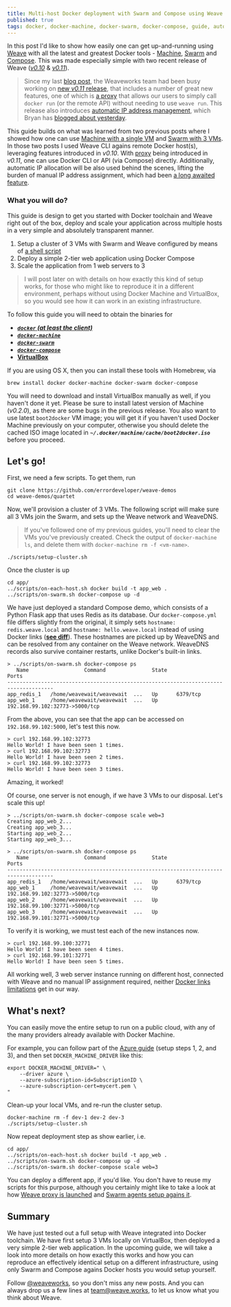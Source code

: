 ```yaml
---
title: Multi-host Docker deployment with Swarm and Compose using Weave 0.11
published: true
tags: docker, docker-machine, docker-swarm, docker-compose, guide, automation, command-line
---
```


In this post I'd like to show how easily one can get up-and-running using [Weave](https://github.com/weaveworks/weave) with all the latest and greatest Docker tools - [Machine](https://github.com/docker/machine), [Swarm](https://github.com/docker/swarm) and [Compose](https://github.com/docker/compose). This was made especially simple with two recent release of Weave ([_v0.10_](https://github.com/weaveworks/weave/releases/tag/v0.10.0) & [_v0.11_](https://github.com/weaveworks/weave/releases/tag/v0.11.0)).

> Since my last [blog post](http://blog.weave.works/2015/05/06/using-docker-machine-and-swarm-with-weave-0-10/), the Weaveworks team had been busy working on [new _v0.11_ release](https://github.com/weaveworks/weave/releases/tag/v0.11.0), that includes a number of great new features, one of which is [a proxy](http://docs.weave.works/weave/latest_release/proxy.html) that allows our users to simply call `docker run` (or the remote API) without needing to use `weave run`. This release also introduces [automatic IP address management](http://docs.weave.works/weave/latest_release/ipam.html), which Bryan has [blogged about yesterday](http://blog.weave.works/2015/05/26/let-weave-allocate-ip-addresses-for-you/).

This guide builds on what was learned from two previous posts where I showed how one can use [Machine with a single VM](http://blog.weave.works/2015/04/22/using-docker-machine-with-weave-0-10/) and [Swarm with 3 VMs](http://blog.weave.works/2015/05/06/using-docker-machine-and-swarm-with-weave-0-10/). In those two posts I used Weave CLI agains remote Docker host(s), leveraging features introduced in _v0.10_. With [proxy](http://docs.weave.works/weave/latest_release/proxy.html) being introduced in _v0.11_, one can use Docker CLI or API (via Compose) directly. Additionally, automatic IP allocation will be also used behind the scenes, lifting the burden of manual IP address assignment, which had been [a long awaited feature](https://github.com/weaveworks/weave/issues/22).

### What you will do?

This guide is design to get you started with Docker toolchain and Weave right out of the box, deploy and scale your application across multiple hosts in a very simple and absolutely transparent manner.

1.  Setup a cluster of 3 VMs with Swarm and Weave configured by means of [a shell script](https://github.com/errordeveloper/weave-demos/blob/a90d959638948e796ab675e3dd0e1f98390ae3d0/quartet/scripts/setup-cluster.sh)
2. Deploy a simple 2-tier web application using Docker Compose
3. Scale the application from 1 web servers to 3

> I will post later on with details on how exactly this kind of setup works, for those who might like to reproduce it in a different environment, perhaps without using Docker Machine and VirtualBox, so you would see how it can work in an existing infrastructure.

To follow this guide you will need to obtain the binaries for

- [***`docker` (at least the client)***](https://docs.docker.com/installation/#installation)
- [***`docker-machine`***](http://docs.docker.com/machine/#installation)
- [***`docker-swarm`***](http://docs.docker.com/swarm/#install-swarm)
- [***`docker-compose`***](http://docs.docker.com/compose/install/)
- [**VirtualBox**](https://www.virtualbox.org/wiki/Downloads)

If you are using OS X, then you can install these tools with Homebrew, via

    brew install docker docker-machine docker-swarm docker-compose

You will need to download and install VirtualBox manually as well, if you haven't done it yet. Please be sure to install latest version of Machine (_v0.2.0_), as there are some bugs in the previous release. You also want to use latest `boot2docker` VM image; you will get it if you haven't used Docker Machine previously on your computer, otherwise you should delete the cached ISO image located in ***`~/.docker/machine/cache/boot2docker.iso`*** before you proceed.

## Let's go!

First, we need a few scripts. To get them, run

    git clone https://github.com/errordeveloper/weave-demos
    cd weave-demos/quartet

Now, we'll provision a cluster of 3 VMs. The following script will make sure all 3 VMs join the Swarm, and sets up the Weave network and WeaveDNS.

> If you've followed one of my previous guides, you'll need to clear the VMs you've previously created. Check the output of `docker-machine ls`, and delete them with `docker-machine rm -f <vm-name>`.

    ./scripts/setup-cluster.sh


Once the cluster is up 

```
cd app/
../scripts/on-each-host.sh docker build -t app_web .
../scripts/on-swarm.sh docker-compose up -d
```

We have just deployed a standard Compose demo, which consists of a Python Flask app that uses Redis as its database. Our `docker-compose.yml` file differs slightly from the original, it simply sets `hostname: redis.weave.local` and `hostname: hello.weave.local` instead of using Docker links ([**see diff**](https://github.com/errordeveloper/weave-demos/commit/94bec138e62e5c23aa02ae000019ce4e851d7fd4?diff=split)). These hostnames are picked up by WeaveDNS and can be resolved from any container on the Weave network. WeaveDNS records also survive container restarts, unlike Docker's built-in links.

```
> ../scripts/on-swarm.sh docker-compose ps
   Name                  Command               State               Ports              
-------------------------------------------------------------------------------------
app_redis_1   /home/weavewait/weavewait  ...   Up      6379/tcp                       
app_web_1     /home/weavewait/weavewait  ...   Up      192.168.99.102:32773->5000/tcp 
```

From the above, you can see that the app can be accessed on `192.168.99.102:5000`, let's test this now.

```
> curl 192.168.99.102:32773
Hello World! I have been seen 1 times.
> curl 192.168.99.102:32773
Hello World! I have been seen 2 times.
> curl 192.168.99.102:32773
Hello World! I have been seen 3 times.
```

Amazing, it worked!

Of course, one server is not enough, if we have 3 VMs to our disposal. Let's scale this up!

```
> ../scripts/on-swarm.sh docker-compose scale web=3
Creating app_web_2...
Creating app_web_3...
Starting app_web_2...
Starting app_web_3...

> ../scripts/on-swarm.sh docker-compose ps
   Name                  Command               State               Ports              
-------------------------------------------------------------------------------------
app_redis_1   /home/weavewait/weavewait  ...   Up      6379/tcp                       
app_web_1     /home/weavewait/weavewait  ...   Up      192.168.99.102:32773->5000/tcp 
app_web_2     /home/weavewait/weavewait  ...   Up      192.168.99.100:32771->5000/tcp 
app_web_3     /home/weavewait/weavewait  ...   Up      192.168.99.101:32771->5000/tcp 
```

To verify it is working, we must test each of the new instances now.
```
> curl 192.168.99.100:32771
Hello World! I have been seen 4 times.
> curl 192.168.99.101:32771
Hello World! I have been seen 5 times.
```

All working well, 3 web server instance running on different host, connected with Weave and no manual IP assignment required, neither [Docker links limitations](https://github.com/docker/compose/issues/608) get in our way.

## What's next?

You can easily move the entire setup to run on a public cloud, with any of the many providers already available with Docker Machine.

For example, you can follow part of the [Azure guide](https://azure.microsoft.com/en-us/documentation/articles/virtual-machines-docker-machine/#create-the-certificate-and-key-files-for-docker-machine-and-azure) (setup steps 1, 2, and 3), and then set `DOCKER_MACHINE_DRIVER` like this:

    export DOCKER_MACHINE_DRIVER=" \
        --driver azure \
        --azure-subscription-id=SubscriptionID \
        --azure-subscription-cert=mycert.pem \
    "

Clean-up your local VMs, and re-run the cluster setup.

    docker-machine rm -f dev-1 dev-2 dev-3
    ./scripts/setup-cluster.sh


Now repeat deployment step as show earlier, i.e.

    cd app/
    ../scripts/on-each-host.sh docker build -t app_web .
    ../scripts/on-swarm.sh docker-compose up -d
    ../scripts/on-swarm.sh docker-compose scale web=3
 
You can deploy a different app, if you'd like. You don't have to reuse my scripts for this purpose, although you certainly might like to take a look at how [Weave proxy is launched](https://github.com/errordeveloper/weave-demos/blob/db95b500bb2ed43dab3b880f74e9d47898d7e711/quartet/scripts/defaults.sh#L15-L21) and [Swarm agents setup agains it](https://github.com/errordeveloper/weave-demos/blob/db95b500bb2ed43dab3b880f74e9d47898d7e711/quartet/scripts/setup-cluster.sh#L19-L21).

## Summary

We have just tested out a full setup with Weave integrated into Docker toolchain. We have first setup 3 VMs locally on VirtualBox, then deployed a very simple 2-tier web application. In the upcoming guide, we will take a look into more details on how exactly this works and how you can reproduce an effectively identical setup on a different infrastructure, using only Swarm and Compose agains Docker hosts you would setup yourself.

Follow [@weaveworks](https://twitter.com/weaveworks), so you don't miss any new posts. And you can always drop us a few lines at [team@weave.works](mailto:team@weave.works), to let us know what you think about Weave.